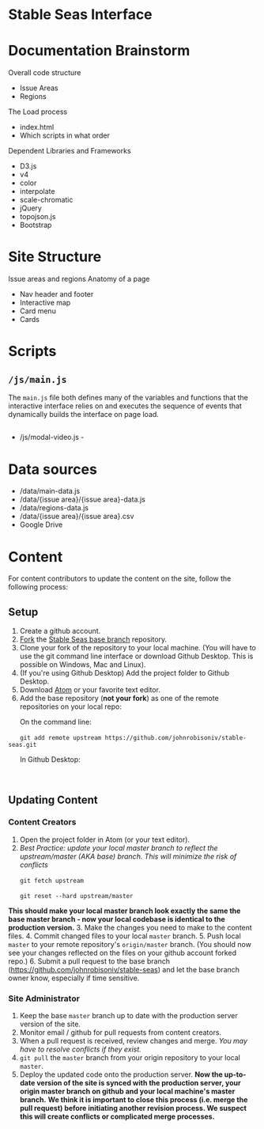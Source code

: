 # Stable Seas Interface

# Documentation Brainstorm

Overall code structure

- Issue Areas
- Regions

The Load process

- index.html
- Which scripts in what order

Dependent Libraries and Frameworks

- D3.js
- v4
- color
- interpolate
- scale-chromatic
- jQuery
- topojson.js
- Bootstrap

# Site Structure

Issue areas and regions Anatomy of a page

- Nav header and footer
- Interactive map
- Card menu
- Cards

# Scripts

## `/js/main.js`

The `main.js` file both defines many of the variables and functions that the interactive interface relies on and executes the sequence of events that dynamically builds the interface on page load.

## #

- /js/modal-video.js -

# Data sources

- /data/main-data.js
- /data/{issue area}/{issue area}-data.js
- /data/regions-data.js
- /data/{issue area}/{issue area}.csv
- Google Drive

# Content

For content contributors to update the content on the site, follow the following process:

## Setup

1. Create a github account.
2. [Fork](https://help.github.com/articles/fork-a-repo/) the [Stable Seas base branch](https://github.com/johnrobisoniv/stable-seas) repository.
3. Clone your fork of the repository to your local machine. (You will have to use the git command line interface or download Github Desktop. This is possible on Windows, Mac and Linux).
4. (If you're using Github Desktop) Add the project folder to Github Desktop.
5. Download [Atom](https://atom.io/) or your favorite text editor.
6. Add the base repository (**not your fork**) as one of the remote repositories on your local repo:<br />

&nbsp;&nbsp;&nbsp;&nbsp;&nbsp;&nbsp;On the command line:

&nbsp;&nbsp;&nbsp;&nbsp;&nbsp;&nbsp;`git add remote upstream https://github.com/johnrobisoniv/stable-seas.git`

&nbsp;&nbsp;&nbsp;&nbsp;&nbsp;&nbsp;In Github Desktop:

&nbsp;&nbsp;&nbsp;&nbsp;&nbsp;&nbsp;

## Updating Content
### Content Creators
1. Open the project folder in Atom (or your text editor).
2. *Best Practice: update your local master branch to reflect the upstream/master (AKA base) branch. This will minimize the risk of conflicts*

&nbsp;&nbsp;&nbsp;&nbsp;&nbsp;&nbsp;`git fetch upstream`

&nbsp;&nbsp;&nbsp;&nbsp;&nbsp;&nbsp;`git reset --hard upstream/master`

**This should make your local master branch look exactly the same the base master branch - now your local codebase is identical to the production version.**
3. Make the changes you need to make to the content files.
4. Commit changed files to your local `master` branch.
5. Push local `master` to your remote repository's `origin/master` branch. (You should now see your changes reflected on the files on your github account forked repo.)
6. Submit a pull request to the base branch (https://github.com/johnrobisoniv/stable-seas) and let the base branch owner know, especially if time sensitive.

### Site Administrator
1. Keep the base `master` branch up to date with the production server version of the site.
2. Monitor email / github for pull requests from content creators.
3. When a pull request is received, review changes and merge. *You may have to resolve conflicts if they exist.*
4. `git pull` the `master` branch from your origin repository to your local `master`.
5. Deploy the updated code onto the production server.
**Now the up-to-date version of the site is synced with the production server, your origin master branch on github and your local machine's master branch.**
**We think it is important to close this process (i.e. merge the pull request) before initiating another revision process. We suspect this will create conflicts or complicated merge processes.**
